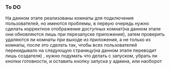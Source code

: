 ### To DO

На данном этапе реализованы комнаты для подключения пользователей, но имеются проблемы, в первую очередь нужно сделать корректное отображение доступных комнат(на данном этапе они обновляются лишь при перезапуске приложения),
затем проверить удаляются ли комнаты при выходе из приложения, а не только из комнаты, после это сделать так, чтобы всех пользователей перекидывало на следующую страницу(на данном этапе переводит лишь создателя) , нужно подумать что делать с запуском, убрать ли кнопки
готовности, и оставить кнопку запуска у админа, или наоборот 

